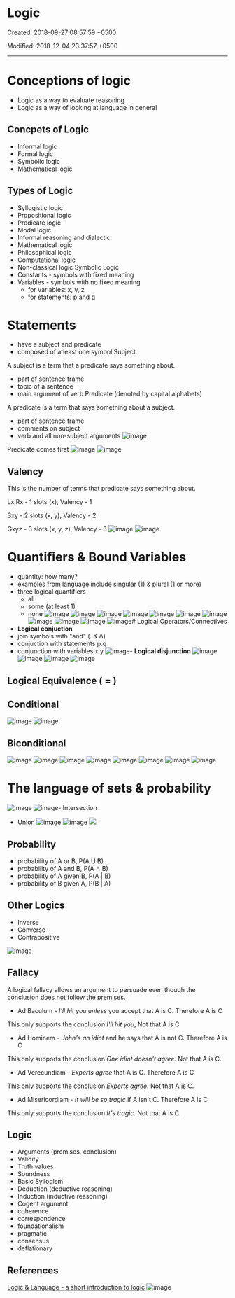 # Logic

Created: 2018-09-27 08:57:59 +0500

Modified: 2018-12-04 23:37:57 +0500

---

# Conceptions of logic
-   Logic as a way to evaluate reasoning
-   Logic as a way of looking at language in general
## Concpets of Logic
-   Informal logic
-   Formal logic
-   Symbolic logic
-   Mathematical logic
## Types of Logic
-   Syllogistic logic
-   Propositional logic
-   Predicate logic
-   Modal logic
-   Informal reasoning and dialectic
-   Mathematical logic
-   Philosophical logic
-   Computational logic
-   Non-classical logic
Symbolic Logic
-   Constants - symbols with fixed meaning
-   Variables - symbols with no fixed meaning
    -   for variables: x, y, z
    -   for statements: p and q
# Statements
-   have a subject and predicate
-   composed of atleast one symbol
Subject

A subject is a term that a predicate says something about.
-   part of sentence frame
-   topic of a sentence
-   main argument of verb
Predicate (denoted by capital alphabets)

A predicate is a term that says something about a subject.
-   part of sentence frame
-   comments on subject
-   verb and all non-subject arguments
![image](media/Logic-image1.png)

Predicate comes first
![image](media/Logic-image2.png)
![image](media/Logic-image3.png)
## Valency

This is the number of terms that predicate says something about.

Lx,Rx - 1 slots (x), Valency - 1

Sxy - 2 slots (x, y), Valency - 2

Gxyz - 3 slots (x, y, z), Valency - 3
![image](media/Logic-image4.png)
![image](media/Logic-image5.png)
# Quantifiers & Bound Variables
-   quantity: how many?
-   examples from language include singular (1) & plural (1 or more)
-   three logical quantifiers
    -   all
    -   some (at least 1)
    -   none
![image](media/Logic-image6.png)
![image](media/Logic-image7.png)
![image](media/Logic-image8.png)
![image](media/Logic-image9.png)
![image](media/Logic-image10.png)
![image](media/Logic-image11.png)
![image](media/Logic-image12.png)
![image](media/Logic-image13.png)
![image](media/Logic-image14.png)
![image](media/Logic-image15.png)
![image](media/Logic-image16.png)# Logical Operators/Connectives
-   **Logical conjuction**
-   join symbols with "and" (. & Λ)
-   conjuction with statements p.q
-   conjunction with variables x.y
![image](media/Logic-image17.png)-   **Logical disjunction**
![image](media/Logic-image18.png)
![image](media/Logic-image19.png)
![image](media/Logic-image20.png)
![image](media/Logic-image21.png)
## Logical Equivalence ( = )
## Conditional

![image](media/Logic-image22.png)
![image](media/Logic-image23.png)
## Biconditional

![image](media/Logic-image24.png)
![image](media/Logic-image25.png)
![image](media/Logic-image26.png)
![image](media/Logic-image27.png)
![image](media/Logic-image28.png)
![image](media/Logic-image29.png)
![image](media/Logic-image30.png)
![image](media/Logic-image31.png)
# The language of sets & probability

![image](media/Logic-image32.png)
![image](media/Logic-image33.png)-   Intersection
-   Union
![image](media/Logic-image34.png)
![image](media/Logic-image35.png)
![](media/Logic-image36.png)
## Probability
-   probability of A or B, P(A U B)
-   probability of A and B, P(A **∩** B)
-   probability of A given B, P(A | B)
-   probability of B given A, P(B | A)
## Other Logics
-   Inverse
-   Converse
-   Contrapositive

![image](media/Logic-image37.png)
## Fallacy

A logical fallacy allows an argument to persuade even though the conclusion does not follow the premises.
-   Ad Baculum - *I'll hit you unless* you accept that A is C. Therefore A is C

This only supports the conclusion *I'll hit you*, Not that A is C
-   Ad Hominem - *John's an idiot* and he says that A is not C. Therefore A is C

This only supports the conclusion *One idiot doesn't agree.* Not that A is C.
-   Ad Verecundiam - *Experts agree* that A is C. Therefore A is C

This only supports the conclusion *Experts agree.* Not that A is C.
-   Ad Misericordiam - *It will be so tragic* if A isn't C. Therefore A is C

This only supports the conclusion *It's tragic.* Not that A is C.
## Logic
-   Arguments (premises, conclusion)
-   Validity
-   Truth values
-   Soundness
-   Basic Syllogism
-   Deduction (deductive reasoning)
-   Induction (inductive reasoning)
-   Cogent argument
-   coherence
-   correspondence
-   foundationalism
-   pragmatic
-   consensus
-   deflationary
## References

[Logic & Language - a short introduction to logic](https://www.youtube.com/playlist?list=PL48654681292CF456)
![image](media/Logic-image38.jpg)
